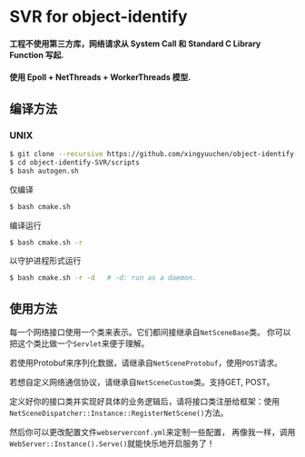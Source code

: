 # SVR for object-identify
#### 工程不使用第三方库，网络请求从 System Call 和 Standard C Library Function 写起.
#### 使用 Epoll + NetThreads + WorkerThreads 模型.

## 编译方法
### UNIX
```bash
$ git clone --recursive https://github.com/xingyuuchen/object-identify-SVR.git
$ cd object-identify-SVR/scripts
$ bash autogen.sh
```
仅编译
```bash
$ bash cmake.sh
```
编译运行
```bash
$ bash cmake.sh -r
```
以守护进程形式运行
```bash
$ bash cmake.sh -r -d   # -d: run as a daemon.
```


## 使用方法
每一个网络接口使用一个类来表示。它们都间接继承自`NetSceneBase`类。
你可以把这个类比做一个`Servlet`来便于理解。

若使用Protobuf来序列化数据，请继承自`NetSceneProtobuf`，使用`POST`请求。

若想自定义网络通信协议，请继承自`NetSceneCustom`类。支持GET, POST。

定义好你的接口类并实现好具体的业务逻辑后，请将接口类注册给框架：使用
`NetSceneDispatcher::Instance::RegisterNetScene()`方法。

然后你可以更改配置文件`webserverconf.yml`来定制一些配置，
再像我一样，调用`WebServer::Instance().Serve()`就能快乐地开启服务了！
